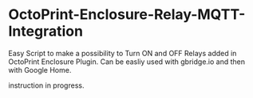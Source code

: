 # OctoPrint-Enclosure-Relay-MQTT-Integration
Easy Script to make a possibility to Turn ON and OFF Relays added in OctoPrint Enclosure Plugin. Can be easliy used with gbridge.io and then with Google Home.

instruction in progress.
